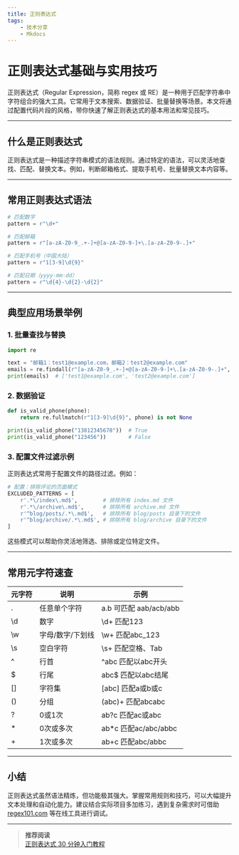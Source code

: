 ```yaml
---
title: 正则表达式
tags: 
    - 技术分享
    - Mkdocs
---
```


# 正则表达式基础与实用技巧

正则表达式（Regular Expression，简称 regex 或 RE）是一种用于匹配字符串中字符组合的强大工具。它常用于文本搜索、数据验证、批量替换等场景。本文将通过配置代码片段的风格，带你快速了解正则表达式的基本用法和常见技巧。

---

## 什么是正则表达式

正则表达式是一种描述字符串模式的语法规则。通过特定的语法，可以灵活地查找、匹配、替换文本。例如，判断邮箱格式、提取手机号、批量替换文本内容等。

---

## 常用正则表达式语法

```python
# 匹配数字
pattern = r"\d+"

# 匹配邮箱
pattern = r"[a-zA-Z0-9_.+-]+@[a-zA-Z0-9-]+\.[a-zA-Z0-9-.]+"

# 匹配手机号（中国大陆）
pattern = r"1[3-9]\d{9}"

# 匹配日期（yyyy-mm-dd）
pattern = r"\d{4}-\d{2}-\d{2}"
```

---

## 典型应用场景举例

### 1. 批量查找与替换

```python
import re

text = "邮箱1：test1@example.com，邮箱2：test2@example.com"
emails = re.findall(r"[a-zA-Z0-9_.+-]+@[a-zA-Z0-9-]+\.[a-zA-Z0-9-.]+", text)
print(emails)  # ['test1@example.com', 'test2@example.com']
```

### 2. 数据验证

```python
def is_valid_phone(phone):
    return re.fullmatch(r"1[3-9]\d{9}", phone) is not None

print(is_valid_phone("13812345678"))  # True
print(is_valid_phone("123456"))       # False
```

### 3. 配置文件过滤示例

正则表达式常用于配置文件的路径过滤。例如：

```python
# 配置：排除评论的页面模式
EXCLUDED_PATTERNS = [
    r'.*\/index\.md$',        # 排除所有 index.md 文件
    r'.*\/archive\.md$',      # 排除所有 archive.md 文件
    r'^blog/posts/.*\.md$',   # 排除所有 blog/posts 目录下的文件
    r'^blog/archive/.*\.md$', # 排除所有 blog/archive 目录下的文件
]
```
这些模式可以帮助你灵活地筛选、排除或定位特定文件。

---

## 常用元字符速查

| 元字符 | 说明           | 示例         |
| ------ | -------------- | ------------ |
| .      | 任意单个字符   | a.b 可匹配 aab/acb/abb |
| \d     | 数字           | \d+ 匹配123  |
| \w     | 字母/数字/下划线 | \w+ 匹配abc_123 |
| \s     | 空白字符       | \s+ 匹配空格、Tab |
| ^      | 行首           | ^abc 匹配以abc开头 |
| $      | 行尾           | abc$ 匹配以abc结尾 |
| []     | 字符集         | [abc] 匹配a或b或c |
| ()     | 分组           | (abc)+ 匹配abcabc |
| ?      | 0或1次         | ab?c 匹配ac或abc |
| *      | 0次或多次      | ab*c 匹配ac/abc/abbc |
| +      | 1次或多次      | ab+c 匹配abc/abbc |

---

## 小结

正则表达式虽然语法精炼，但功能极其强大。掌握常用规则和技巧，可以大幅提升文本处理和自动化能力。建议结合实际项目多加练习，遇到复杂需求时可借助 [regex101.com](https://regex101.com/) 等在线工具进行调试。

---

> **推荐阅读**  
> [正则表达式 30 分钟入门教程](https://deerchao.cn/tutorials/regex/regex.htm)  